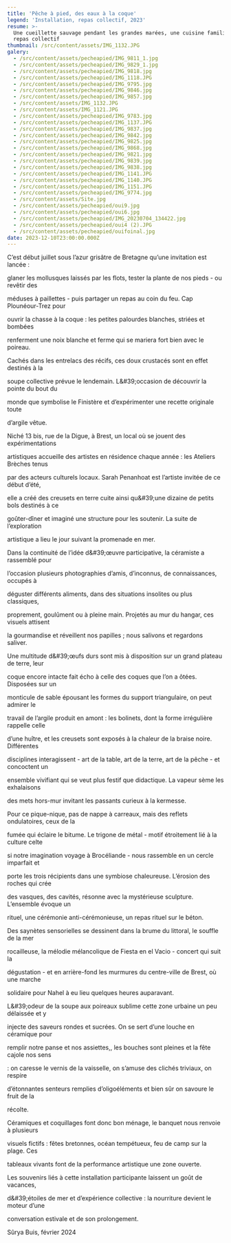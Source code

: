 ```yaml
---
title: 'Pêche à pied, des eaux à la coque'
legend: 'Installation, repas collectif, 2023'
resume: >-
  Une cueillette sauvage pendant les grandes marées, une cuisine familiale et un
  repas collectif
thumbnail: /src/content/assets/IMG_1132.JPG
galery:
  - /src/content/assets/pecheapied/IMG_9811_1.jpg
  - /src/content/assets/pecheapied/IMG_9829_1.jpg
  - /src/content/assets/pecheapied/IMG_9818.jpg
  - /src/content/assets/pecheapied/IMG_1118.JPG
  - /src/content/assets/pecheapied/IMG_9795.jpg
  - /src/content/assets/pecheapied/IMG_9846.jpg
  - /src/content/assets/pecheapied/IMG_9857.jpg
  - /src/content/assets/IMG_1132.JPG
  - /src/content/assets/IMG_1121.JPG
  - /src/content/assets/pecheapied/IMG_9783.jpg
  - /src/content/assets/pecheapied/IMG_1137.JPG
  - /src/content/assets/pecheapied/IMG_9837.jpg
  - /src/content/assets/pecheapied/IMG_9842.jpg
  - /src/content/assets/pecheapied/IMG_9825.jpg
  - /src/content/assets/pecheapied/IMG_9868.jpg
  - /src/content/assets/pecheapied/IMG_9821.jpg
  - /src/content/assets/pecheapied/IMG_9839.jpg
  - /src/content/assets/pecheapied/IMG_9838.jpg
  - /src/content/assets/pecheapied/IMG_1141.JPG
  - /src/content/assets/pecheapied/IMG_1140.JPG
  - /src/content/assets/pecheapied/IMG_1151.JPG
  - /src/content/assets/pecheapied/IMG_9774.jpg
  - /src/content/assets/Site.jpg
  - /src/content/assets/pecheapied/oui9.jpg
  - /src/content/assets/pecheapied/oui6.jpg
  - /src/content/assets/pecheapied/IMG_20230704_134422.jpg
  - /src/content/assets/pecheapied/oui4 (2).JPG
  - /src/content/assets/pecheapied/ouifoinal.jpg
date: 2023-12-10T23:00:00.000Z
---
```


C’est début juillet sous l’azur grisâtre de Bretagne qu’une invitation est lancée :

glaner les mollusques laissés par les flots, tester la plante de nos pieds - ou revêtir des

méduses à paillettes - puis partager un repas au coin du feu. Cap Plounéour-Trez pour

ouvrir la chasse à la coque : les petites palourdes blanches, striées et bombées

renferment une noix blanche et ferme qui se mariera fort bien avec le poireau.

Cachés dans les entrelacs des récifs, ces doux crustacés sont en effet destinés à la

soupe collective prévue le lendemain. L\&#39;occasion de découvrir la pointe du bout du

monde que symbolise le Finistère et d’expérimenter une recette originale toute

d’argile vêtue.

Niché 13 bis, rue de la Digue, à Brest, un local où se jouent des expérimentations

artistiques accueille des artistes en résidence chaque année : les Ateliers Brèches tenus

par des acteurs culturels locaux. Sarah Penanhoat est l’artiste invitée de ce début d’été,

elle a créé des creusets en terre cuite ainsi qu\&#39;une dizaine de petits bols destinés à ce

goûter-dîner et imaginé une structure pour les soutenir. La suite de l’exploration

artistique a lieu le jour suivant la promenade en mer.

Dans la continuité de l’idée d\&#39;œuvre participative, la céramiste a rassemblé pour

l’occasion plusieurs photographies d’amis, d’inconnus, de connaissances, occupés à

déguster différents aliments, dans des situations insolites ou plus classiques,

proprement, goulûment ou à pleine main. Projetés au mur du hangar, ces visuels attisent

la gourmandise et réveillent nos papilles ; nous salivons et regardons saliver.

Une multitude d\&#39;œufs durs sont mis à disposition sur un grand plateau de terre, leur

coque encore intacte fait écho à celle des coques que l’on a ôtées. Disposées sur un

monticule de sable épousant les formes du support triangulaire, on peut admirer le

travail de l’argile produit en amont : les bolinets, dont la forme irrégulière rappelle celle

d’une huître, et les creusets sont exposés à la chaleur de la braise noire. Différentes

disciplines interagissent - art de la table, art de la terre, art de la pêche - et concoctent un

ensemble vivifiant qui se veut plus festif que didactique. La vapeur sème les exhalaisons

des mets hors-mur invitant les passants curieux à la kermesse.

Pour ce pique-nique, pas de nappe à carreaux, mais des reflets ondulatoires, ceux de la

fumée qui éclaire le bitume. Le trigone de métal - motif étroitement lié à la culture celte

si notre imagination voyage à Brocéliande - nous rassemble en un cercle imparfait et

porte les trois récipients dans une symbiose chaleureuse. L’érosion des roches qui crée

des vasques, des cavités, résonne avec la mystérieuse sculpture. L’ensemble évoque un

rituel, une cérémonie anti-cérémonieuse, un repas rituel sur le béton.

Des saynètes sensorielles se dessinent dans la brume du littoral, le souffle de la mer

rocailleuse, la mélodie mélancolique de Fiesta en el Vacio - concert qui suit la

dégustation - et en arrière-fond les murmures du centre-ville de Brest, où une marche

solidaire pour Nahel à eu lieu quelques heures auparavant.

L\&#39;odeur de la soupe aux poireaux sublime cette zone urbaine un peu délaissée et y

injecte des saveurs rondes et sucrées. On se sert d’une louche en céramique pour

remplir notre panse et nos assiettes,, les bouches sont pleines et la fête cajole nos sens

: on caresse le vernis de la vaisselle, on s’amuse des clichés triviaux, on respire

d’étonnantes senteurs remplies d’oligoéléments et bien sûr on savoure le fruit de la

récolte.

Céramiques et coquillages font donc bon ménage, le banquet nous renvoie à plusieurs

visuels fictifs : fêtes bretonnes, océan tempétueux, feu de camp sur la plage. Ces

tableaux vivants font de la performance artistique une zone ouverte.

Les souvenirs liés à cette installation participante laissent un goût de vacances,

d\&#39;étoiles de mer et d’expérience collective : la nourriture devient le moteur d’une

conversation estivale et de son prolongement.

Sûrya Buis, février 2024
